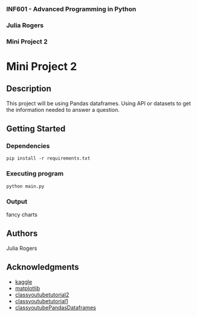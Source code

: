 ### INF601 - Advanced Programming in Python
### Julia Rogers
### Mini Project 2


# Mini Project 2

## Description

This project will be using Pandas dataframes. Using API or datasets to get the information needed to answer a question.

## Getting Started

### Dependencies

```
pip install -r requirements.txt
```

### Executing program

```
python main.py
```

### Output

fancy charts

## Authors

Julia Rogers

## Acknowledgments

* [kaggle](https://www.kaggle.com/datasets/hopesb/student-depression-dataset?resource=download)
* [matplotlib](https://matplotlib.org/stable/tutorials/pyplot.html)
* [classyoutubetutorial2](https://www.youtube.com/watch?v=fFss4RzSkOU)
* [classyoutubetutorial1](https://www.youtube.com/watch?v=XcEXR-9wT8I)
* [classyoutubePandasDataframes](https://www.youtube.com/watch?v=WOs5oqXI7EA)
